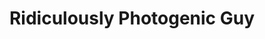 ---
layout: post
title:  "Ridiculously Photogenic Guy"
categories: meme-template
template_id: 178
---